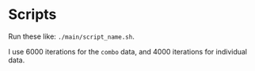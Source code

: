# Scripts

Run these like: `./main/script_name.sh`.

I use 6000 iterations for the `combo` data, and 4000 iterations for individual data.
